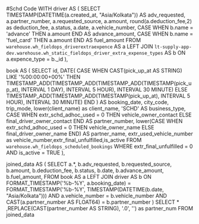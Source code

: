#Schd Code
WITH driver AS (
  SELECT 
    TIMESTAMP(DATETIME(a.created_at, "Asia/Kolkata")) AS adv_requested,
   a.partner_number,
    a.requested_source,
    a.amount,
    round(a.deduction_fee,2) as deduction_fee,
    a.status,
    a.date,
    a.vehicle_number,
    CASE WHEN b.name = 'advance' THEN a.amount END AS advance_amount,
    CASE WHEN b.name = 'fuel_card' THEN a.amount END AS fuel_amount
  FROM `warehouse.wh_fieldops_driverextraexpence` AS a
  LEFT JOIN `lt-supply-app-dev.warehouse.wh_static_fieldops_driver_extra_expense_types` AS b 
    ON a.expence_type = b._id
),

book AS (
  SELECT 
    id,
    DATE(
      CASE 
        WHEN CAST(pick_up_at AS STRING) LIKE '%00:00:00+00%' 
        THEN TIMESTAMP_ADD(TIMESTAMP_ADD(TIMESTAMP_ADD(TIMESTAMP(pick_up_at), INTERVAL 1 DAY), INTERVAL 5 HOUR), INTERVAL 30 MINUTE)
        ELSE TIMESTAMP_ADD(TIMESTAMP_ADD(TIMESTAMP(pick_up_at), INTERVAL 5 HOUR), INTERVAL 30 MINUTE)
      END
    ) AS booking_date,
    city_code,
    trip_mode,
    lower(client_name) as client_name,
    'SCHD' AS business_type,
    CASE 
      WHEN extr_schd_adhoc_used = 0 THEN vehicle_owner_contact 
      ELSE final_driver_owner_contact 
    END AS partner_number,
    lower(CASE 
      WHEN extr_schd_adhoc_used = 0 THEN vehicle_owner_name 
      ELSE final_driver_owner_name 
    END) AS partner_name,
    extr_used_vehicle_number as vehicle_number,extr_final_unfulfilled,is_active
  FROM `warehouse.wh_fieldops_scheduled_bookings`
WHERE extr_final_unfulfilled = 0 AND is_active = TRUE
),

joined_data AS (
  SELECT 
    a.*, 
    b.adv_requested,
    b.requested_source,
    b.amount,
    b.deduction_fee,
    b.status,
    b.date,
    b.advance_amount,
    b.fuel_amount,
  FROM book AS a
  LEFT JOIN driver AS b
    ON FORMAT_TIMESTAMP('%b-%Y', a.booking_date) = FORMAT_TIMESTAMP('%b-%Y', TIMESTAMP(DATETIME(b.date, "Asia/Kolkata")))
    AND a.vehicle_number = b.vehicle_number
    AND CAST(a.partner_number AS FLOAT64) = b.partner_number
)
SELECT * ,REPLACE(CAST(partner_number AS STRING), '.0', '') as partner_num
FROM joined_data


